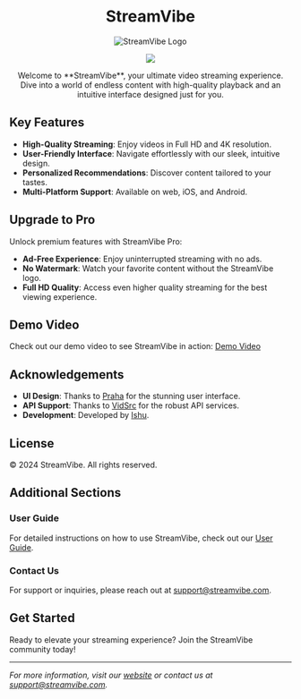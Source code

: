 
<h1 align="center">StreamVibe</h1>

<p align="center">
  <img src="https://loremflickr.com/40/40" alt="StreamVibe Logo" />
</p>

<p align="center">
  <img src="https://loremflickr.com/1083/720" 
</p>

<br />

<p align="center">
Welcome to **StreamVibe**, your ultimate video streaming experience. Dive into a world of endless content with high-quality playback and an intuitive interface designed just for you.
</p>

## Key Features

- **High-Quality Streaming**: Enjoy videos in Full HD and 4K resolution.
- **User-Friendly Interface**: Navigate effortlessly with our sleek, intuitive design.
- **Personalized Recommendations**: Discover content tailored to your tastes.
- **Multi-Platform Support**: Available on web, iOS, and Android.

## Upgrade to Pro

Unlock premium features with StreamVibe Pro:
- **Ad-Free Experience**: Enjoy uninterrupted streaming with no ads.
- **No Watermark**: Watch your favorite content without the StreamVibe logo.
- **Full HD Quality**: Access even higher quality streaming for the best viewing experience.

## Demo Video

Check out our demo video to see StreamVibe in action:
[Demo Video](path/to/your/demo_video.mp4)

## Acknowledgements

- **UI Design**: Thanks to [Praha](https://www.figma.com/@praha) for the stunning user interface.
- **API Support**: Thanks to [VidSrc](https://vidsrc.dev/) for the robust API services.
- **Development**: Developed by [Ishu](https://github.com/IshuSinghSE).

## License

© 2024 StreamVibe. All rights reserved.

## Additional Sections

### User Guide
For detailed instructions on how to use StreamVibe, check out our [User Guide](path/to/user_guide.pdf).

### Contact Us
For support or inquiries, please reach out at support@streamvibe.com.

## Get Started

Ready to elevate your streaming experience? Join the StreamVibe community today!

---

*For more information, visit our [website](https://yourwebsite.com) or contact us at support@streamvibe.com.*
